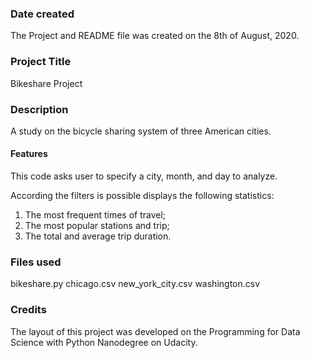 ### Date created
The Project and README file was created on the 8th of August, 2020.

### Project Title
Bikeshare Project

### Description
A study on the bicycle sharing system of three American cities.

#### Features
This code asks user to specify a city, month, and day to analyze.

According the filters is possible displays the following statistics:

1. The most frequent times of travel;
2. The most popular stations and trip;
3. The total and average trip duration.

### Files used
bikeshare.py
chicago.csv
new_york_city.csv
washington.csv

### Credits
The layout of this project was developed on the Programming for Data Science with Python Nanodegree on Udacity.

